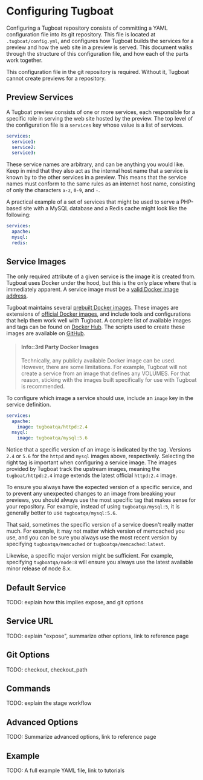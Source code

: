 # Configuring Tugboat

Configuring a Tugboat repository consists of committing a YAML configuration
file into its git repository. This file is located at `.tugboat/config.yml`, and
configures how Tugboat builds the services for a preview and how the web site in
a preview is served. This document walks through the structure of this
configuration file, and how each of the parts work together.

This configuration file in the git repository is required. Without it, Tugboat
cannot create previews for a repository.

## Preview Services

A Tugboat preview consists of one or more services, each responsible for a
specific role in serving the web site hosted by the preview. The top level of
the configuration file is a `services` key whose value is a list of services.

```yaml
services:
  service1:
  service2:
  service3:
```

These service names are arbitrary, and can be anything you would like. Keep in
mind that they also act as the internal host name that a service is known by to
the other services in a preview. This means that the service names must conform
to the same rules as an internet host name, consisting of only the characters
`a-z`, `0-9`, and `-`.

A practical example of a set of services that might be used to serve a PHP-based
site with a MySQL database and a Redis cache might look like the following:

```yaml
services:
  apache:
  mysql:
  redis:
```

## Service Images

The only required attribute of a given service is the image it is created from.
Tugboat uses Docker under the hood, but this is the only place where that is
immediately apparent. A service image must be a
[valid Docker image address](https://docs.docker.com/engine/reference/commandline/pull/).

Tugboat maintains several
[prebuilt Docker images](../reference/services/index.md). These images are
extensions of
[official Docker images](https://docs.docker.com/docker-hub/official_repos/),
and include tools and configurations that help them work well with Tugboat. A
complete list of available images and tags can be found on
[Docker Hub](https://hub.docker.com/u/tugboatqa/). The scripts used to create
these images are available on [GitHub](https://github.com/TugboatQA/images).

> #### Info::3rd Party Docker Images
>
> Technically, any publicly available Docker image can be used. However, there
> are some limitations. For example, Tugboat will not create a service from an
> image that defines any VOLUMES. For that reason, sticking with the images
> built specifically for use with Tugboat is recommended.

To configure which image a service should use, include an `image` key in the
service definition.

```yaml
services:
  apache:
    image: tugboatqa/httpd:2.4
  msyql:
    image: tugboatqa/mysql:5.6
```

Notice that a specific version of an image is indicated by the tag. Versions
`2.4` or `5.6` for the `httpd` and `mysql` images above, respectively. Selecting
the right tag is important when configuring a service image. The images provided
by Tugboat track the upstream images, meaning the `tugboat/httpd:2.4` image
extends the latest official `httpd:2.4` image.

To ensure you always have the expected version of a specific service, and to
prevent any unexpected changes to an image from breaking your previews, you
should always use the most specific tag that makes sense for your repository.
For example, instead of using `tugboatqa/mysql:5`, it is generally better to use
`tugboatqa/mysql:5.6`.

That said, sometimes the specific version of a service doesn't really matter
much. For example, it may not matter which version of memcached you use, and you
can be sure you always use the most recent version by specifying
`tugboatqa/memcached` or `tugboatqa/memcached:latest`.

Likewise, a specific major version might be sufficient. For example, specifying
`tugboatqa/node:8` will ensure you always use the latest available minor release
of node 8.x.

## Default Service

TODO: explain how this implies expose, and git options

## Service URL

TODO: explain "expose", summarize other options, link to reference page

## Git Options

TODO: checkout, checkout_path

## Commands

TODO: explain the stage workflow

## Advanced Options

TODO: Summarize advanced options, link to reference page

## Example

TODO: A full example YAML file, link to tutorials
